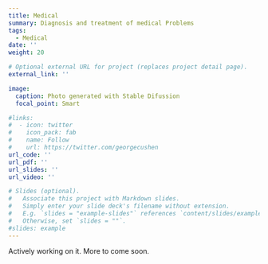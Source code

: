 ```yaml
---
title: Medical
summary: Diagnosis and treatment of medical Problems
tags:
  - Medical
date: ''
weight: 20

# Optional external URL for project (replaces project detail page).
external_link: ''

image:
  caption: Photo generated with Stable Difussion
  focal_point: Smart

#links:
#  - icon: twitter
#    icon_pack: fab
#    name: Follow
#    url: https://twitter.com/georgecushen
url_code: ''
url_pdf: ''
url_slides: ''
url_video: ''

# Slides (optional).
#   Associate this project with Markdown slides.
#   Simply enter your slide deck's filename without extension.
#   E.g. `slides = "example-slides"` references `content/slides/example-slides.md`.
#   Otherwise, set `slides = ""`.
#slides: example
---
```


Actively working on it. More to come soon.